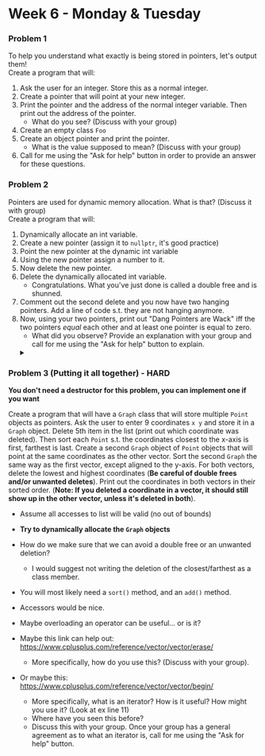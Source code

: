 # Week 6 - Monday & Tuesday

### Problem 1
To help you understand what exactly is being stored in pointers, let's output them!  
Create a program that will:
1. Ask the user for an integer. Store this as a normal integer.
2. Create a pointer that will point at your new integer.
3. Print the pointer and the address of the normal integer variable. Then print out the address of the pointer.
    * What do you see? (Discuss with your group) 
4. Create an empty class `Foo`
5. Create an object pointer and print the pointer.
    * What is the value supposed to mean? (Discuss with your group)
6. Call for me using the "Ask for help" button in order to provide an answer for these questions.

### Problem 2
Pointers are used for dynamic memory allocation. What is that? (Discuss it with group)  
Create a program that will:
1. Dynamically allocate an int variable.
2. Create a new pointer (assign it to `nullptr`, it's good practice)
3. Point the new pointer at the dynamic int variable
5. Using the new pointer assign a number to it.
4. Now delete the new pointer.
6. Delete the dynamically allocated int variable.
    * Congratulations. What you've just done is called a double free and is shunned.
7. Comment out the second delete and you now have two hanging pointers. Add a line of code s.t. they are not hanging anymore.
8. Now, using your two pointers, print out "Dang Pointers are Wack" iff the two pointers *equal* each other and at least one pointer is equal to zero.
    * What did you observe? Provide an explanation with your group and call for me using the "Ask for help" button to explain.
    <details>
        <summary> </summary>
        It should Print
    </details>

### Problem 3 (Putting it all together) - HARD
**You don't need a destructor for this problem, you can implement one if you want**  

Create a program that will have a `Graph` class that will store multiple `Point` objects as pointers. 
Ask the user to enter 9 coordinates `x y` and store it in a `Graph` object. 
Delete 5th item in the list (print out which coordinate was deleted). 
Then sort each `Point` s.t. the coordinates closest to the x-axis is first, farthest is last. 
Create a second `Graph` object of `Point` objects that will point at the same coordinates as the other vector. 
Sort the second `Graph` the same way as the first vector, except aligned to the y-axis.
For both vectors, delete the lowest and highest coordinates (**Be careful of double frees and/or unwanted deletes**).
Print out the coordinates in both vectors in their sorted order. (**Note: If you deleted a coordinate in a vector, it should still show up in the other vector, unless it's deleted in both**).

* Assume all accesses to list will be valid (no out of bounds)
* **Try to dynamically allocate the `Graph` objects**

* How do we make sure that we can avoid a double free or an unwanted deletion?
    * I would suggest not writing the deletion of the closest/farthest as a class member.
* You will most likely need a `sort()` method, and an `add()` method. 
* Accessors would be nice. 
* Maybe overloading an operator can be useful... or is it?
* Maybe this link can help out: https://www.cplusplus.com/reference/vector/vector/erase/
    * More specifically, how do you use this? (Discuss with your group).
* Or maybe this: https://www.cplusplus.com/reference/vector/vector/begin/
    * More specifically, what is an iterator? How is it useful? How might you use it? (Look at ex line 11)
    * Where have you seen this before?
    * Discuss this with your group. Once your group has a general agreement as to what an iterator is, call for me using the "Ask for help" button.